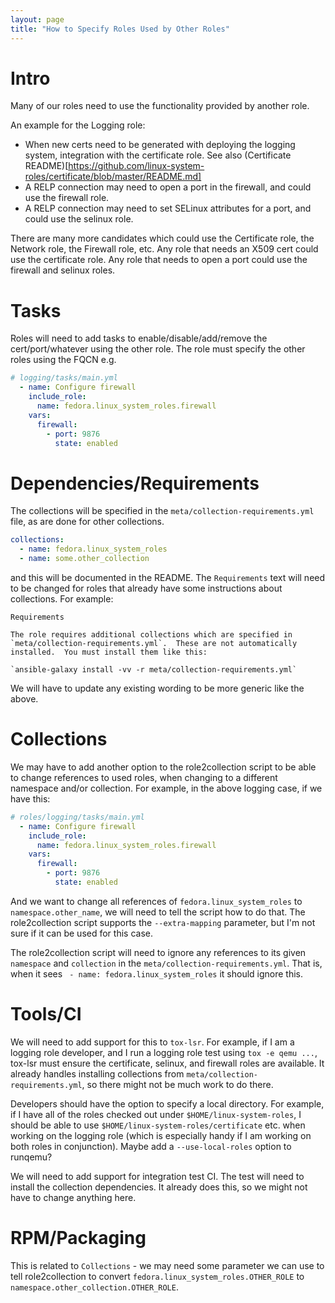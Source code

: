 ```yaml
---
layout: page
title: "How to Specify Roles Used by Other Roles"
---
```

# Intro

Many of our roles need to use the functionality provided by another role.

An example for the Logging role:
* When new certs need to be generated with deploying the logging system,
  integration with the certificate role. See also
  (Certificate README)[https://github.com/linux-system-roles/certificate/blob/master/README.md]
* A RELP connection may need to open a port in the firewall, and could use the
  firewall role.
* A RELP connection may need to set SELinux attributes for a port, and could use
  the selinux role.

There are many more candidates which could use the Certificate role, the Network
role, the Firewall role, etc.  Any role that needs an X509 cert could use the
certificate role.  Any role that needs to open a port could use the firewall and
selinux roles.

# Tasks

Roles will need to add tasks to enable/disable/add/remove the cert/port/whatever
using the other role.  The role must specify the other roles using the FQCN e.g.
```yaml
# logging/tasks/main.yml
  - name: Configure firewall
    include_role:
      name: fedora.linux_system_roles.firewall
    vars:
      firewall:
        - port: 9876
          state: enabled
```

# Dependencies/Requirements

The collections will be specified in the `meta/collection-requirements.yml`
file, as are done for other collections.
```yaml
collections:
  - name: fedora.linux_system_roles
  - name: some.other_collection
```
and this will be documented in the README.  The `Requirements` text will need to
be changed for roles that already have some instructions about collections.  For
example:
```
Requirements

The role requires additional collections which are specified in `meta/collection-requirements.yml`.  These are not automatically installed.  You must install them like this:

`ansible-galaxy install -vv -r meta/collection-requirements.yml`
```
We will have to update any existing wording to be more generic like the above.

# Collections

We may have to add another option to the role2collection script to be able to
change references to used roles, when changing to a different namespace and/or
collection.  For example, in the above logging case, if we have this:

```yaml
# roles/logging/tasks/main.yml
  - name: Configure firewall
    include_role:
      name: fedora.linux_system_roles.firewall
    vars:
      firewall:
        - port: 9876
          state: enabled
```

And we want to change all references of `fedora.linux_system_roles` to
`namespace.other_name`, we will need to tell the script how to do that.  The
role2collection script supports the `--extra-mapping` parameter, but I'm not
sure if it can be used for this case.

The role2collection script will need to ignore any references to its given
`namespace` and `collection` in the `meta/collection-requirements.yml`.  That
is, when it sees ` - name: fedora.linux_system_roles` it should ignore this.

# Tools/CI

We will need to add support for this to `tox-lsr`.  For example, if I am a
logging role developer, and I run a logging role test using `tox -e qemu ...`,
tox-lsr must ensure the certificate, selinux, and firewall roles are available.
It already handles installing collections from
`meta/collection-requirements.yml`, so there might not be much work to do there.

Developers should have the option to specify a local directory.  For example, if
I have all of the roles checked out under `$HOME/linux-system-roles`, I should
be able to use `$HOME/linux-system-roles/certificate` etc. when working on the
logging role (which is especially handy if I am working on both roles in
conjunction).  Maybe add a `--use-local-roles` option to runqemu?

We will need to add support for integration test CI.  The test will need to
install the collection dependencies.  It already does this, so we might not have
to change anything here.

# RPM/Packaging

This is related to `Collections` - we may need some parameter we can use to tell role2collection to convert `fedora.linux_system_roles.OTHER_ROLE` to `namespace.other_collection.OTHER_ROLE`.
